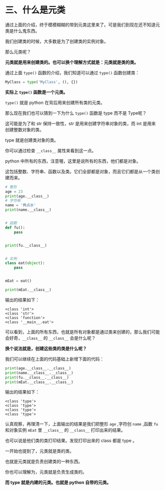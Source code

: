# 三、什么是元类 #

通过上面的介绍，终于模模糊糊的带到元类这里来了。可是我们到现在还不知道元类是什么鬼东西。

我们创建类的时候，大多数是为了创建类的实例对象。

那么元类呢？

**元类就是用来创建类的。也可以换个理解方式就是：元类就是类的类。**

通过上面 `type()` 函数的介绍，我们知道可以通过 `type()` 函数创建类：

```python	
MyClass = type('MyClass', (), {})
```

**实际上 `type()` 函数是一个元类。**

`type()` 就是 python 在背后用来创建所有类的元类。

那么现在我们也可以猜到一下为什么 `type()` 函数是 type 而不是 Type呢？

这可能是为了和 str 保持一致性，str 是用来创建字符串对象的类，而 int 是用来创建整数对象的类。

type 就是创建类对象的类。

你可以通过检查 `__class__` 属性来看到这一点。

python 中所有的东西，注意喔，这里是说所有的东西，他们都是对象。

这包括整数、字符串、函数以及类。它们全部都是对象，而且它们都是从一个类创建而来。

```python
# 整形
age = 23
print(age.__class__)
# 字符串
name = '两点水'
print(name.__class__)


# 函数
def fu():
    pass


print(fu.__class__)


# 实例
class eat(object):
    pass


mEat = eat()

print(mEat.__class__)
```

输出的结果如下：

```
<class 'int'>
<class 'str'>
<class 'function'>
<class '__main__.eat'>
```

可以看到，上面的所有东西，也就是所有对象都是通过类来创建的，那么我们可能会好奇，`__class__` 的 `__class__` 会是什么呢？

**换个说法就是，创建这些类的类是什么呢？**

我们可以继续在上面的代码基础上新增下面的代码：

```python
print(age.__class__.__class__)
print(name.__class__.__class__)
print(fu.__class__.__class__)
print(mEat.__class__.__class__)
```

输出的结果如下：

```
<class 'type'>
<class 'type'>
<class 'type'>
<class 'type'>
```

认真观察，再理清一下，上面输出的结果是我们把整形 `age` ,字符创 `name` ,函数 `fu` 和对象实例 `mEat` 里  `__class__` 的 `__class__` 打印出来的结果。

也可以说是他们类的类打印结果。发现打印出来的 class 都是 type 。

一开始也提到了，元类就是类的类。

也就是元类就是负责创建类的一种东西。

你也可以理解为，元类就是负责生成类的。

**而 type 就是内建的元类。也就是 python 自带的元类。**


